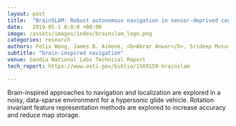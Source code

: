 ```yaml
---
layout: post
title:  "BrainSLAM: Robust autonomous navigation in sensor-deprived contexts"
date:   2019-05-1 0:0:0 +00:00
image: /assets/images/index/brainslam_logo.png
categories: research
authors: Felix Wang, James B. Aimone, <b>Abrar Anwar</b>, Srideep Musuvathy.
subtitle: "brain-inspired navigation"
venue: Sandia National Labs Technical Report
tech_report: https://www.osti.gov/biblio/1569159-brainslam

---
```

Brain-inspired approaches to navigation and localization are explored in a noisy, data-sparse environment for a hypersonic glide vehicle. Rotation invariant feature representation methods are explored to increase accuracy and reduce map storage.

